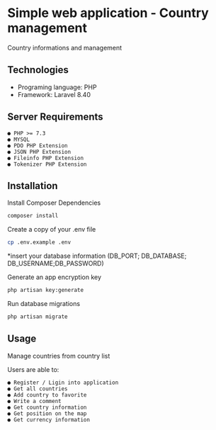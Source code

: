 # Simple web application - Country management

Country informations and management

## Technologies
- Programing language: PHP 
- Framework: Laravel 8.40 

## Server Requirements

```
● PHP >= 7.3
● MYSQL
● PDO PHP Extension
● JSON PHP Extension
● Fileinfo PHP Extension
● Tokenizer PHP Extension

```


## Installation

 Install Composer Dependencies

```bash
composer install
```


Create a copy of your .env file

```bash
cp .env.example .env
```
*insert your database information (DB_PORT; DB_DATABASE; DB_USERNAME;DB_PASSWORD)



Generate an app encryption key

```bash
php artisan key:generate
```
Run database migrations

```bash
php artisan migrate
```


## Usage
Manage countries from  country list

Users are able to:
```
● Register / Ligin into application
● Get all countries
● Add country to favorite 
● Write a comment
● Get country information
● Get position on the map
● Get currency information


```




